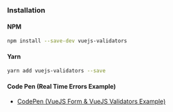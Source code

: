 ### Installation

#### NPM

```bash
npm install --save-dev vuejs-validators
```

#### Yarn

```bash
yarn add vuejs-validators --save
```


#### Code Pen (Real Time Errors Example)

- [CodePen (VueJS Form & VueJS Validators Example)](https://codepen.io/zhorton34/pen/zYvWZYz)
